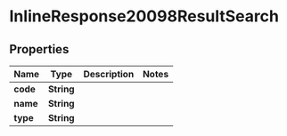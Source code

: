 # InlineResponse20098ResultSearch

## Properties
Name | Type | Description | Notes
------------ | ------------- | ------------- | -------------
**code** | **String** |  | 
**name** | **String** |  | 
**type** | **String** |  | 
